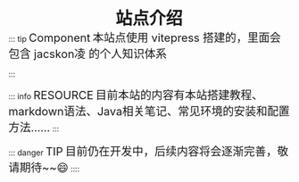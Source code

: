 <span style="font-size: 30px; display: block; text-align: center;">**站点介绍**</span>
::: tip <span style="font-size: 20px;">Component</span>
<span style="font-size: 20px;">本站点使用 vitepress 搭建的，里面会包含 jacskon凌 的个人知识体系</span>

:::

::: info <span style="font-size: 20px;">RESOURCE</span>
<span style="font-size: 20px;">目前本站的内容有本站搭建教程、markdown语法、Java相关笔记、常见环境的安装和配置方法......</span>
:::

::: danger <span style="font-size: 20px;">TIP</span>
<span style="font-size: 20px;">目前仍在开发中，后续内容将会逐渐完善，敬请期待~~:smile:</span>
::::



